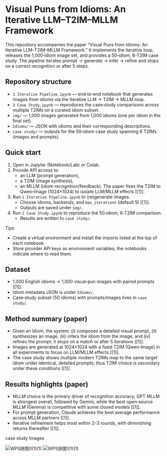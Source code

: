 # Visual Puns from Idioms: An Iterative LLM–T2IM–MLLM Framework

This repository accompanies the paper “Visual Puns from Idioms: An Iterative LLM–T2IM–MLLM Framework.” It implements the iterative loop, releases the 1,000‑idiom image set, and provides a 50‑idiom, 6‑T2IM case study. The pipeline iterates prompt → generate → infer → refine and stops on a correct recognition or after 5 steps.

## Repository structure
- `1 Iterative Pipeline.ipynb` — end‑to‑end notebook that generates images from idioms via the iterative LLM → T2IM → MLLM loop.  
- `2 Case Study.ipynb` — reproduces the case‑study comparisons across multiple T2IMs on a curated idiom subset.  
- `img/` — 1,000 images generated from 1,000 idioms (one per idiom in the final set).  
- `Idioms/` — JSON with idioms and their corresponding descriptions.  
- `case study/` — outputs for the 50‑idiom case study spanning 6 T2IMs (images and prompts).

## Quick start
1) Open in Jupyter (Notebook/Lab) or Colab.  
2) Provide API access to:
   - an LLM (prompt generation),
   - a T2IM (image synthesis),
   - an MLLM (idiom recognition/feedback).
   The paper fixes the T2IM to Qwen‑Image (1024×1024) to isolate LLM/MLLM effects [[1]].
3) Run `1 Iterative Pipeline.ipynb` to (re)generate images.
   - Choose idioms, backends, and `max_iterations` (default 5) [[1]].
   - Outputs are saved under `img/`.
4) Run `2 Case Study.ipynb` to reproduce the 50‑idiom, 6‑T2IM comparison.
   - Results are written to `case study/`.

Tips
- Create a virtual environment and install the imports listed at the top of each notebook.
- Store provider API keys as environment variables; the notebooks indicate where to read them.

## Dataset
- 1,000 English idioms → 1,000 visual‑pun images with paired prompts [[1]].  
- Idiom metadata JSON is under `Idioms/`.  
- Case‑study subset (50 idioms) with prompts/images lives in `case study/`.

## Method summary (paper)
- Given an idiom, the system: (i) composes a detailed visual prompt, (ii) synthesizes an image, (iii) infers the idiom from the image, and (iv) refines the prompt; it stops on a match or after 5 iterations [[1]].  
- Images are generated at 1024×1024 with a fixed T2IM (Qwen‑Image) in all experiments to focus on LLM/MLLM effects [[1]].  
- The case study shows multiple modern T2IMs map to the same target idiom under identical, detailed prompts; thus T2IM choice is secondary under these conditions [[1]].

## Results highlights (paper)
- MLLM choice is the primary driver of recognition accuracy; GPT MLLM is strongest overall, followed by Gemini, while the best open‑source MLLM (Gemma) is competitive with some closed models [[1]].  
- For prompt generation, Claude achieves the best average performance across MLLM partners [[1]].  
- Iterative refinement helps most within 2–3 rounds, with diminishing returns thereafter [[1]].



case study Images

![WPS拼图0(1)(1)](https://github.com/user-attachments/assets/800f6a82-efd6-4667-8203-3b84c8dd680f)
![WPS拼图1(1)(1)](https://github.com/user-attachments/assets/f3f74cc9-bf63-4784-a4d0-4406ed811523)
